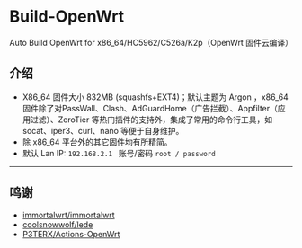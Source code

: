 # Build-OpenWrt

Auto Build OpenWrt for x86_64/HC5962/C526a/K2p（OpenWrt 固件云编译）



## 介绍

- X86_64 固件大小 832MB (squashfs+EXT4)；默认主题为 Argon ，x86_64 固件除了对PassWall、Clash、AdGuardHome（广告拦截）、Appfilter（应用过滤）、ZeroTier 等热门插件的支持外，集成了常用的命令行工具，如socat、iper3、curl、nano 等便于自身维护。
- 除 x86_64 平台外的其它固件均有所精简。
- 默认 Lan IP: `192.168.2.1 ` 账号/密码 `root / password`



---



## 鸣谢

- [immortalwrt/immortalwrt](https://github.com/immortalwrt/immortalwrt/)
- [coolsnowwolf/lede](https://github.com/coolsnowwolf/lede)
- [P3TERX/Actions-OpenWrt](https://github.com/P3TERX/Actions-OpenWrt)

